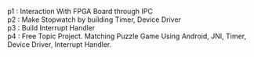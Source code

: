 p1 : Interaction With FPGA Board through IPC   
p2 : Make Stopwatch by building Timer, Device Driver   
p3 : Build Interrupt Handler   
p4 : Free Topic Project. Matching Puzzle Game Using Android, JNI, Timer, Device Driver, Interrupt Handler.   